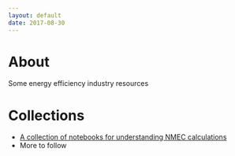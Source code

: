```yaml
---
layout: default
date: 2017-08-30
---
```

# About
Some energy efficiency industry resources

# Collections
* [A collection of notebooks for understanding NMEC calculations](understand_nmec)
* More to follow
